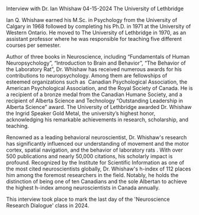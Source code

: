 Interview with Dr. Ian Whishaw
04-15-2024
The University of Lethbridge

Ian Q. Whishaw earned his M.Sc. in Psychology from the University of Calgary in 1968 followed by completing his Ph.D. in 1971 at the University of Western Ontario. He moved to The University of Lethbridge in 1970, as an assistant professor where he was responsible for teaching five different courses per semester.  

Author of three books in Neuroscience, including “Fundamentals of Human Neuropsychology”, “Introduction to Brain and Behavior”, “The Behavior of the Laboratory Rat”, Dr. Whishaw has received numerous awards for his contributions to neuropsychology. Among them are fellowships of esteemed organizations such as  Canadian Psychological Association, the American Psychological Association, and the Royal Society of Canada. He is a recipient of a bronze medal from the Canadian Humane Society, and a recipient of Alberta Science and Technology “Outstanding Leadership in Alberta Science” award. The University of Lethbridge awarded Dr. Whishaw the Ingrid Speaker Gold Metal, the university’s highest honor, acknowledging his remarkable achievements in research, scholarship, and teaching. 

Renowned as a leading behavioral neuroscientist, Dr. Whishaw's research has significantly influenced our understanding of movement and the motor cortex, spatial navigation, and the behavior of laboratory rats . With over 500 publications and nearly 50,000 citations, his scholarly impact is profound. Recognized by the Institute for Scientific Information as one of the most cited neuroscientists globally, Dr. Whishaw's h-index of 112 places him among the foremost researchers in the field. Notably, he holds the distinction of being one of ten Canadians and the sole Albertan to achieve the highest h-index among neuroscientists in Canada annually. 

This interview took place to mark the last day of the 'Neuroscience Research Dialogue' class in 2024.


